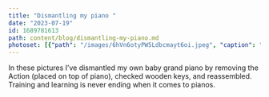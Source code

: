 ```yaml
---
title: "Dismantling my piano "
date: "2023-07-19"
id: 1689781613
path: content/blog/dismantling-my-piano.md
photoset: [{"path": "/images/6hVn6otyPW5Ldbcmayt6oi.jpeg", "caption": "Action removed", "thumbnail": "True"}, {"path": "/images/EzSCPQbJax5uABgLjWXWjt.jpeg", "caption": "Entire Action placed on bench"}, {"path": "/images/WCyHr6kRJyfcRbLXdzu3jw.jpeg", "caption": "Action placed on top of piano", "thumbnail": "False"}]
---
```

In these pictures I’ve dismantled my own baby grand piano by removing the Action (placed on top of piano), checked wooden keys, and reassembled. Training and learning is never ending when it comes to pianos.